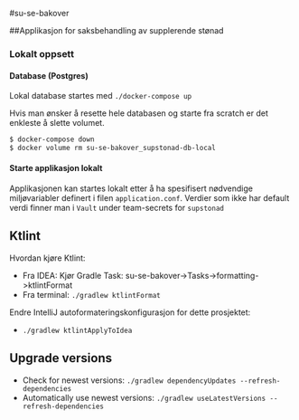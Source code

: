 #su-se-bakover

##Applikasjon for saksbehandling av supplerende stønad

### Lokalt oppsett
#### Database (Postgres)
Lokal database startes med `./docker-compose up`

Hvis man ønsker å resette hele databasen og starte fra scratch er det enkleste å slette volumet.

```sh
$ docker-compose down
$ docker volume rm su-se-bakover_supstonad-db-local
```

#### Starte applikasjon lokalt

Applikasjonen kan startes lokalt etter å ha spesifisert nødvendige miljøvariabler definert i filen `application.conf`.
Verdier som ikke har default verdi finner man i `Vault` under team-secrets for  `supstonad`

## Ktlint

Hvordan kjøre Ktlint:
* Fra IDEA: Kjør Gradle Task: su-se-bakover->Tasks->formatting->ktlintFormat
* Fra terminal: `./gradlew ktlintFormat`

Endre IntelliJ autoformateringskonfigurasjon for dette prosjektet:
* `./gradlew ktlintApplyToIdea`

## Upgrade versions
* Check for newest versions: `./gradlew dependencyUpdates --refresh-dependencies`
* Automatically use newest versions: `./gradlew useLatestVersions --refresh-dependencies`
